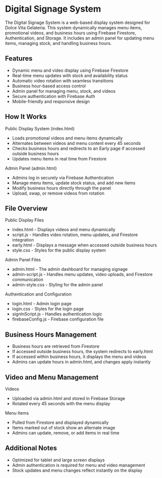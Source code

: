 # Digital Signage System  

The Digital Signage System is a web-based display system designed for Dolce Vita Gelateria. This system dynamically manages menu items, promotional videos, and business hours using Firebase Firestore, Authentication, and Storage. It includes an admin panel for updating menu items, managing stock, and handling business hours.  

## Features  

- Dynamic menu and video display using Firebase Firestore  
- Real-time menu updates with stock and availability status  
- Automatic video rotation with seamless transitions  
- Business hour-based access control  
- Admin panel for managing menu, stock, and videos  
- Secure authentication with Firebase Auth  
- Mobile-friendly and responsive design  

## How It Works  

Public Display System (index.html)  

- Loads promotional videos and menu items dynamically  
- Alternates between videos and menu content every 45 seconds  
- Checks business hours and redirects to an Early page if accessed outside business hours  
- Updates menu items in real time from Firestore  

Admin Panel (admin.html)  

- Admins log in securely via Firebase Authentication  
- Manage menu items, update stock status, and add new items  
- Modify business hours directly through the panel  
- Upload, swap, or remove videos from rotation  

## File Overview  

Public Display Files  

- index.html - Displays videos and menu dynamically  
- script.js - Handles video rotation, menu updates, and Firestore integration  
- early.html - Displays a message when accessed outside business hours  
- style.css - Styles for the public display system  

Admin Panel Files  

- admin.html - The admin dashboard for managing signage  
- admin-script.js - Handles menu updates, video uploads, and Firestore communication  
- admin-style.css - Styling for the admin panel  

Authentication and Configuration  

- login.html - Admin login page  
- login.css - Styles for the login page  
- signInScript.js - Handles authentication logic  
- firebaseConfig.js - Firebase configuration file  

## Business Hours Management  

- Business hours are retrieved from Firestore  
- If accessed outside business hours, the system redirects to early.html  
- If accessed within business hours, it displays the menu and videos  
- Admins can update hours in admin.html, and changes apply instantly  

## Video and Menu Management  

Videos  

- Uploaded via admin.html and stored in Firebase Storage  
- Rotated every 45 seconds with the menu display  

Menu Items  

- Pulled from Firestore and displayed dynamically  
- Items marked out of stock show an alternate image  
- Admins can update, remove, or add items in real time  

## Additional Notes  

- Optimized for tablet and large screen displays  
- Admin authentication is required for menu and video management  
- Stock updates and menu changes reflect instantly on the display  
